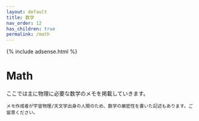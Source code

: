 ```yaml
---
layout: default
title: 数学
nav_order: 12
has_children: true
permalink: /math
---
```


{% include adsense.html %} 

# Math

ここでは主に物理に必要な数学のメモを掲載していきます。

```
メモ作成者が宇宙物理/天文学出身の人間のため、数学の厳密性を書いた記述もあります。ご留意ください。
```